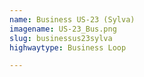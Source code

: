 ```yaml
---
name: Business US-23 (Sylva)
imagename: US-23_Bus.png
slug: businessus23sylva
highwaytype: Business Loop

---
```


